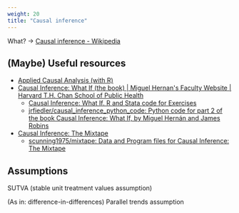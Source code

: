 ```yaml
---
weight: 20
title: "Causal inference"
---
```

What? → [Causal inference - Wikipedia](https://en.wikipedia.org/wiki/Causal_inference)


## \(Maybe\) Useful resources

- [Applied Causal Analysis (with R)](https://bookdown.org/paul/applied-causal-analysis/)
- [Causal Inference: What If (the book) | Miguel Hernan's Faculty Website | Harvard T.H. Chan School of Public Health](https://www.hsph.harvard.edu/miguel-hernan/causal-inference-book/)
    - [Causal Inference: What If. R and Stata code for Exercises](https://remlapmot.github.io/cibookex-r/)
    - [jrfiedler/causal_inference_python_code: Python code for part 2 of the book Causal Inference: What If, by Miguel Hernán and James Robins](https://github.com/jrfiedler/causal_inference_python_code)
- [Causal Inference: The Mixtape](https://mixtape.scunning.com/)
    + [scunning1975/mixtape: Data and Program files for Causal Inference: The Mixtape](https://github.com/scunning1975/mixtape)


## Assumptions

SUTVA (stable unit treatment values assumption)

\(As in: difference-in-differences\) Parallel trends assumption
